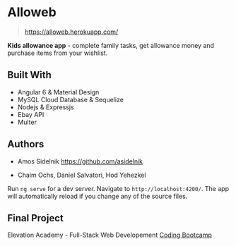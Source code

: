 # Alloweb

> https://alloweb.herokuapp.com/

**Kids allowance app** - complete family tasks, get allowance money and purchase items from your wishlist.

## Built With

- Angular 6 & Material Design
- MySQL Cloud Database & Sequelize
- Nodejs & Expressjs
- Ebay API
- Multer


## Authors
- Amos Sidelnik
https://github.com/asidelnik

- Chaim Ochs, Daniel Salvatori, Hod Yehezkel

Run `ng serve` for a dev server. Navigate to `http://localhost:4200/`. The app will automatically reload if you change any of the source files.

## Final Project
Elevation Academy - Full-Stack Web Developement [Coding Bootcamp](https://en.elevation.academy/course/coding-bootcamp/)
